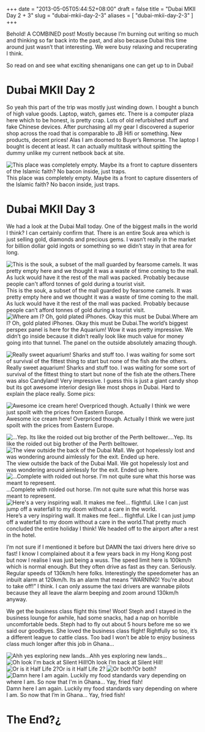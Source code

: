 +++
date = "2013-05-05T05:44:52+08:00"
draft = false
title = "Dubai MKII Day 2 + 3"
slug = "dubai-mkii-day-2-3"
aliases = [
	"dubai-mkii-day-2-3"
]
+++

Behold! A COMBINED post! Mostly because I’m burning out writing so much and thinking so far back into the past, and also because Dubai this time around just wasn’t that interesting. We were busy relaxing and recuperating I think.

So read on and see what exciting shenanigans one can get up to in Dubai!


# Dubai MKII Day 2

So yeah this part of the trip was mostly just winding down. I bought a bunch of high value goods. Laptop, watch, games etc. There is a computer plaza here which to be honest, is pretty crap. Lots of old refurbished stuff and fake Chinese devices. After purchasing all my gear I discovered a superior shop across the road that is comparable to JB Hifi or something. New products, decent prices! Alas I am doomed to Buyer’s Remorse. The laptop I bought is decent at least. It can actually multitask without spitting the dummy unlike my current netbook back at site.


![This place was completely empty. Maybe its a front to capture dissenters of the Islamic faith? No bacon inside, just traps.](/images/2013/05/img_20130503_123818.jpg)This place was completely empty. Maybe its a front to capture dissenters of the Islamic faith? No bacon inside, just traps.
# Dubai MKII Day 3

We had a look at the Dubai Mall today. One of the biggest malls in the world I think? I can certainly confirm that. There is an entire Souk area which is just selling gold, diamonds and precious gems. I wasn’t really in the market for billion dollar gold ingots or something so we didn’t stay in that area for long.


![This is the souk, a subset of the mall guarded by fearsome camels. It was pretty empty here and we thought it was a waste of time coming to the mall. As luck would have it the rest of the mall was packed. Probably because people can't afford tonnes of gold during a tourist visit.](/images/2013/05/img-20130504-wa0000.jpg)This is the souk, a subset of the mall guarded by fearsome camels. It was pretty empty here and we thought it was a waste of time coming to the mall. As luck would have it the rest of the mall was packed. Probably because people can’t afford tonnes of gold during a tourist visit.
![Where am I? Oh, gold plated iPhones. Okay this must be Dubai.](/images/2013/05/img_20130504_144537.jpg)Where am I? Oh, gold plated iPhones. Okay this must be Dubai.The world’s biggest perspex panel is here for the Aquarium! Wow it was pretty impressive. We didn’t go inside because it didn’t really look like much value for money going into that tunnel. The panel on the outside absolutely amazing though.


![Really sweet aquarium! Sharks and stuff too. I was waiting for some sort of survival of the fittest thing to start but none of the fish ate the others.](/images/2013/05/img-20130504-wa0002.jpg)Really sweet aquarium! Sharks and stuff too. I was waiting for some sort of survival of the fittest thing to start but none of the fish ate the others.There was also Candyland! Very impressive. I guess this is just a giant candy shop but its got awesome interior design like most shops in Dubai. Hard to explain the place really. Some pics:


![Awesome ice cream here! Overpriced though. Actually I think we were just spoilt with the prices from Eastern Europe.](/images/2013/05/img-20130504-wa0001.jpg)Awesome ice cream here! Overpriced though. Actually I think we were just spoilt with the prices from Eastern Europe. 


![...Yep. Its like the roided out big brother of the Perth belltower.](/images/2013/05/img_20130504_172702.jpg)…Yep. Its like the roided out big brother of the Perth belltower.
![The view outside the back of the Dubai Mall. We got hopelessly lost and was wondering around aimlessly for the exit. Ended up here.](/images/2013/05/img-20130504-wa0003.jpg)The view outside the back of the Dubai Mall. We got hopelessly lost and was wondering around aimlessly for the exit. Ended up here.
![...Complete with roided out horse. I'm not quite sure what this horse was meant to represent.](/images/2013/05/img-20130504-wa0004.jpg)…Complete with roided out horse. I’m not quite sure what this horse was meant to represent.
![Here's a very inspiring wall. It makes me feel... flightful. Like I can just jump off a waterfall to my doom without a care in the world.](/images/2013/05/img-20130504-wa0005.jpg)Here’s a very inspiring wall. It makes me feel… flightful. Like I can just jump off a waterfall to my doom without a care in the world.That pretty much concluded the entire holiday I think! We headed off to the airport after a rest in the hotel.

I’m not sure if I mentioned it before but DAMN the taxi drivers here drive so fast! I know I complained about it a few years back in my Hong Kong post but now I realise I was just being a wuss. The speed limit here is 100km/h which is normal enough. But they often drive as fast as they can. Seriously. Regular speeds of 130km/h here folks. Interestingly the speedometer has an inbuilt alarm at 120km/h. Its an alarm that means “WARNING! You’re about to take off!” I think. I can only assume the taxi drivers are wannabe pilots because they all leave the alarm beeping and zoom around 130km/h anyway.

We get the business class flight this time! Woot! Steph and I stayed in the business lounge for awhile, had some snacks, had a nap on horrible uncomfortable beds. Steph had to fly out about 5 hours before me so we said our goodbyes. She loved the business class flight! Rightfully so too, it’s a different league to cattle class. Too bad I won’t be able to enjoy business class much longer after this job in Ghana…


![Ahh yes exploring new lands...](/images/2013/05/img_20130509_074623.jpg)Ahh yes exploring new lands…
![Oh look I'm back at Silent Hill!](/images/2013/05/img_20130509_061727.jpg)Oh look I’m back at Silent Hill!
![Or is it Half Life 2?](/images/2013/05/img_20130509_074325.jpg)Or is it Half Life 2?
![Or both?](/images/2013/05/img_20130509_061724.jpg)Or both?
![Damn here I am again. Luckily my food standards vary depending on where I am. So now that I'm in Ghana... Yay, fried fish!](/images/2013/05/img-20130508-wa0003.jpg)Damn here I am again. Luckily my food standards vary depending on where I am. So now that I’m in Ghana… Yay, fried fish! 


# The End?¿


